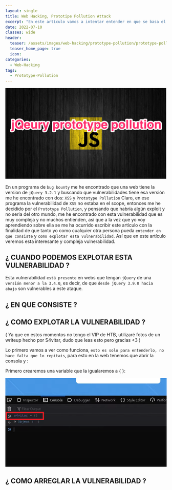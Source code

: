 ```yaml
---
layout: single
title: Web Hacking, Prototipe Pollution Attack
excerpt: "En este artículo vamos a intentar entender en que se basa el ataque Prototype Pollution y como hacerlo, ya que es algo que no es muy conocido y es super interesante."
date: 2022-07-10
classes: wide
header:
  teaser: /assets/images/web-hacking/prototype-pollution/prototype-pollution.png
  teaser_home_page: true
  icon: 
categories:
  - Web-Hacking
tags:  
  - Prototype-Pollution
---
```


![](/assets/images/web-hacking/prototype-pollution/prototype-pollution.png)

En un programa de `bug bounty` me he encontrado que una web tiene la version de `jQuery 3.2.1` y buscando que vulnerabilidades tiene esa versión me he encontrado con dos: `XSS` y `Prototype Pollution`
Claro, en ese programa la vulnerabilidad de `XSS` no estaba en el scope, entonces me he decidido por el `Prototype Pollution`, y pensando que habría algún exploit y no seria del otro mundo, me he encontrado con esta vulnerabilidad que es muy compleja y no muchos entienden, así que a la vez que yo voy aprendiendo sobre ella se me ha ocurrido escribir este artículo con la finalidad de que tanto yo como cualquier otra persona pueda `entender en que consiste` y `como explotar esta vulnerabilidad`.
Así que en este artículo veremos esta interesante y compleja vulnerabilidad.


## ¿ CUANDO PODEMOS EXPLOTAR ESTA VULNERABILIDAD ?

Esta vulnerabilidad `está presente` en webs que tengan `jQuery` de una `versión menor a la 3.4.0`, es decir, de que `desde jQuery 3.9.0 hacia abajo` son vulnerables a este ataque.


## ¿ EN QUE CONSISTE ?


## ¿ COMO EXPLOTAR LA VULNERABILIDAD ?

( Ya que en estos momentos no tengo el VIP de HTB, utilizaré fotos de un writeup hecho por S4vitar, dudo que leas esto pero gracias <3 )

Lo primero vamos a ver como funciona, `esto es solo para entenderlo, no hace falta que lo repitais`, para esto en la web tenemos que abrir la consola y :

Primero crearemos una variable que la igualaremos a  { }:

![](/assets/images/web-hacking/prototype-pollution/explicacion-prototype-pollution-1.PNG)






## ¿ COMO ARREGLAR LA VULNERABILIDAD ?
